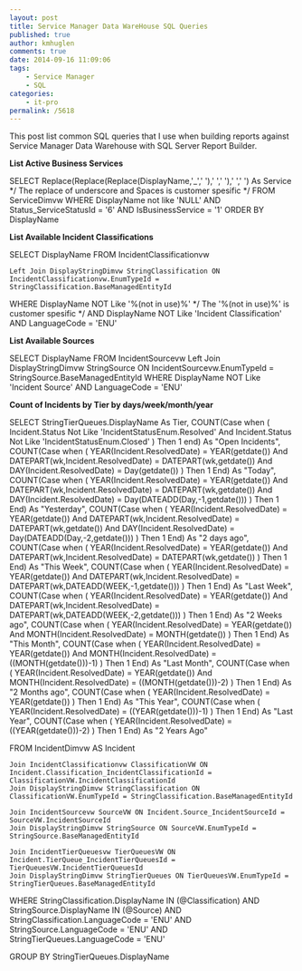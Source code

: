 ```yaml
---
layout: post
title: Service Manager Data WareHouse SQL Queries
published: true
author: kmhuglen
comments: true
date: 2014-09-16 11:09:06
tags:
    - Service Manager
    - SQL
categories:
    - it-pro
permalink: /5618
---
```

This post list common SQL queries that I use when building reports against Service Manager Data Warehouse with SQL Server Report Builder.
  


**List Active Business Services**

SELECT
	Replace(Replace(Replace(DisplayName,'_',' '),' ',' '),' ',' ') As Service 
	*/ The replace of underscore and Spaces is customer spesific */
FROM 
	ServiceDimvw
WHERE
	DisplayName not like 'NULL'
	AND
	Status_ServiceStatusId = '6'
	AND
	IsBusinessService = '1'
ORDER BY
	DisplayName


**List Available Incident Classifications**

SELECT 
	DisplayName
FROM
	IncidentClassificationvw
	
	Left Join DisplayStringDimvw StringClassification ON IncidentClassificationvw.EnumTypeId = StringClassification.BaseManagedEntityId

WHERE
	DisplayName NOT Like '%(not in use)%'
	*/ The '%(not in use)%' is customer spesific */
	AND
	DisplayName NOT Like 'Incident Classification'
	AND
	LanguageCode = 'ENU'


**List Available Sources**

SELECT 
	DisplayName
FROM
	IncidentSourcevw
	Left Join DisplayStringDimvw StringSource ON IncidentSourcevw.EnumTypeId = StringSource.BaseManagedEntityId
WHERE
	DisplayName NOT Like 'Incident Source'
	AND
	LanguageCode = 'ENU'


**Count of Incidents by Tier by days/week/month/year**

SELECT
	StringTierQueues.DisplayName As Tier,
	COUNT(Case when 
		(
			Incident.Status Not Like 'IncidentStatusEnum.Resolved' 
			And
			Incident.Status Not Like 'IncidentStatusEnum.Closed'
		)
		Then 1 end)	As "Open Incidents",
	COUNT(Case when
		(
			YEAR(Incident.ResolvedDate) = YEAR(getdate())
			And
			DATEPART(wk,Incident.ResolvedDate) = DATEPART(wk,getdate())
			And
			DAY(Incident.ResolvedDate) = Day(getdate())
		)
		Then 1 End) As "Today", 
	COUNT(Case when
		(
			YEAR(Incident.ResolvedDate) = YEAR(getdate())
			And
			DATEPART(wk,Incident.ResolvedDate) = DATEPART(wk,getdate())
			And
			DAY(Incident.ResolvedDate) = Day(DATEADD(Day,-1,getdate()))
		)
		Then 1 End) As "Yesterday",
	COUNT(Case when
		(
			YEAR(Incident.ResolvedDate) = YEAR(getdate())
			And
			DATEPART(wk,Incident.ResolvedDate) = DATEPART(wk,getdate())
			And
			DAY(Incident.ResolvedDate) = Day(DATEADD(Day,-2,getdate()))
		)
		Then 1 End) As "2 days ago",
	COUNT(Case when
		(
			YEAR(Incident.ResolvedDate) = YEAR(getdate())
			And
			DATEPART(wk,Incident.ResolvedDate) = DATEPART(wk,getdate())
		)
		Then 1 End) As "This Week",
	COUNT(Case when
		(
			YEAR(Incident.ResolvedDate) = YEAR(getdate())
			And
			DATEPART(wk,Incident.ResolvedDate) = DATEPART(wk,DATEADD(WEEK,-1,getdate()))
		)
		Then 1 End) As "Last Week",
	COUNT(Case when
		(
			YEAR(Incident.ResolvedDate) = YEAR(getdate())
			And
			DATEPART(wk,Incident.ResolvedDate) = DATEPART(wk,DATEADD(WEEK,-2,getdate()))
		)
		Then 1 End) As "2 Weeks ago",
	COUNT(Case when
		(
			YEAR(Incident.ResolvedDate) = YEAR(getdate())
			And
			MONTH(Incident.ResolvedDate) = MONTH(getdate())
		)
		Then 1 End) As "This Month",
	COUNT(Case when
		(
			YEAR(Incident.ResolvedDate) = YEAR(getdate())
			And
			MONTH(Incident.ResolvedDate) = ((MONTH(getdate()))-1)
		)
		Then 1 End) As "Last Month",
	COUNT(Case when
		(
			YEAR(Incident.ResolvedDate) = YEAR(getdate())
			And
			MONTH(Incident.ResolvedDate) = ((MONTH(getdate()))-2)
		)
		Then 1 End) As "2 Months ago",
	COUNT(Case when
		(
			YEAR(Incident.ResolvedDate) = YEAR(getdate())
		)
		Then 1 End) As "This Year",
	COUNT(Case when
		(
			YEAR(Incident.ResolvedDate) = ((YEAR(getdate()))-1)
		)
		Then 1 End) As "Last Year",
	COUNT(Case when
		(
			YEAR(Incident.ResolvedDate) = ((YEAR(getdate()))-2)
		)
		Then 1 End) As "2 Years Ago"
		
FROM 
	IncidentDimvw AS Incident

	Join IncidentClassificationvw ClassificationVW ON Incident.Classification_IncidentClassificationId = ClassificationVW.IncidentClassificationId
	Join DisplayStringDimvw StringClassification ON ClassificationVW.EnumTypeId = StringClassification.BaseManagedEntityId

	Join IncidentSourcevw SourceVW ON Incident.Source_IncidentSourceId = SourceVW.IncidentSourceId
	Join DisplayStringDimvw StringSource ON SourceVW.EnumTypeId = StringSource.BaseManagedEntityId

	Join IncidentTierQueuesvw TierQueuesVW ON Incident.TierQueue_IncidentTierQueuesId = TierQueuesVW.IncidentTierQueuesId 
	Join DisplayStringDimvw StringTierQueues ON TierQueuesVW.EnumTypeId = StringTierQueues.BaseManagedEntityId

WHERE 
	StringClassification.DisplayName IN (@Classification)
	AND
	StringSource.DisplayName IN (@Source)
	AND
	StringClassification.LanguageCode = 'ENU'
	AND
	StringSource.LanguageCode = 'ENU'
	AND
	StringTierQueues.LanguageCode = 'ENU'
	
	  
GROUP BY 
	StringTierQueues.DisplayName
